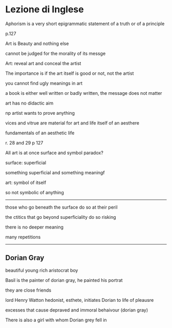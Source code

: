 # Lezione di Inglese


Aphorism is a very short epigrammatic statement of a truth or of a principle

p.127

Art is Beauty and nothing else

cannot be judged for the morality of its messge

Art: reveal art and conceal the artist

The importance is if the art itself is good or not, not the artist

you cannot find ugly meanings in art

a book is either well written or badly written, the message does not matter


art has no didactic aim


np artist wants to prove anything

vices and vitrue are material for art and life itself of an aesthere

fundamentals of an aesthetic life


r. 28 and 29
p 127

All art is at once surface and symbol
paradox?


surface: superficial

something superficial and something meaningf

art: symbol of itself

so not symbolic of anything

---
those who go beneath the surface do so at their peril

the ctitics that go beyond superficiality do so risking

there is no deeper meaning

 many repetitions

---
## Dorian Gray
beautiful young rich aristocrat boy

Basil is the painter of dorian gray, he painted his portrat

they are close friends


lord Henry Watton hedonist, esthete, initiates Dorian to life of pleausre

excesses that cause depraved and immoral behaivour (dorian gray)

There is also a girl with whom  Dorian grey fell in 
<!--stackedit_data:
eyJoaXN0b3J5IjpbLTczMjQ1NjE0MCw0ODYxMzM0NDYsLTY3MT
IxNjI5OV19
-->